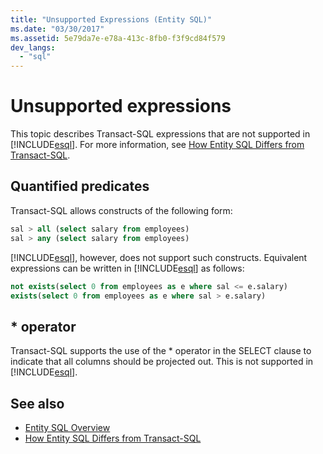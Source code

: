 ```yaml
---
title: "Unsupported Expressions (Entity SQL)"
ms.date: "03/30/2017"
ms.assetid: 5e79da7e-e78a-413c-8fb0-f3f9cd84f579
dev_langs: 
  - "sql"
---
```

# Unsupported expressions

This topic describes Transact-SQL expressions that are not supported in [!INCLUDE[esql](../../../../../../includes/esql-md.md)]. For more information, see [How Entity SQL Differs from Transact-SQL](how-entity-sql-differs-from-transact-sql.md).

## Quantified predicates

Transact-SQL allows constructs of the following form:

```sql
sal > all (select salary from employees)
sal > any (select salary from employees)
```

[!INCLUDE[esql](../../../../../../includes/esql-md.md)], however, does not support such constructs. Equivalent expressions can be written in [!INCLUDE[esql](../../../../../../includes/esql-md.md)] as follows:

```sql
not exists(select 0 from employees as e where sal <= e.salary)
exists(select 0 from employees as e where sal > e.salary)
```

## * operator

Transact-SQL supports the use of the * operator in the SELECT clause to indicate that all columns should be projected out. This is not supported in [!INCLUDE[esql](../../../../../../includes/esql-md.md)].

## See also

- [Entity SQL Overview](entity-sql-overview.md)
- [How Entity SQL Differs from Transact-SQL](how-entity-sql-differs-from-transact-sql.md)
